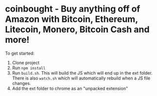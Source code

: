 # coinbought - Buy anything off of Amazon with Bitcoin, Ethereum, Litecoin, Monero, Bitcoin Cash and more!

To get started:

1. Clone project
2. Run `npm install`
3. Run `build.sh`. This will build the JS which will end up in the ext folder. There is also `watch.sh` which will automatically rebuild when a JS file changes.
4. Add the ext folder to chrome as an "unpacked extension"
